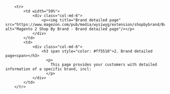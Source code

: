 
        <tr>
            <td width="50%">
                <div class="col-md-6">
                    <p><img title="Brand detailed page" src="https://www.magezon.com/pub/media/wysiwyg/extension/shopbybrand/Brand_detailed_page.png" alt="Magento 2 Shop By Brand - Brand detailed page"/></p>
                </div>
            </td>
            <td>
                <div class="col-md-6">
                    <h3 span style="color: #ff5510">2. Brand detailed page<span></h3>
                      <p>
                        This page provides your customers with detailed information of a specific brand, incl:
                      </p>
                </div>
            </td>
        </tr>
